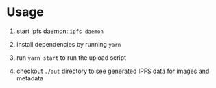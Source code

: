 # Usage

1. start ipfs daemon: `ipfs daemon`

2. install dependencies by running `yarn`

3. run `yarn start` to run the upload script

4. checkout `./out` directory to see generated IPFS data for images and metadata
